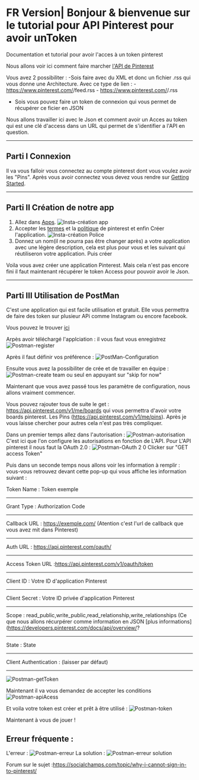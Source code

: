 # FR Version| Bonjour & bienvenue sur le tutorial pour API Pinterest pour avoir unToken

Documentation et tutorial pour avoir l'acces à un token pinterest 

Nous allons voir ici comment faire marcher [l'API de Pinterest ](https://developers.pinterest.com/docs/getting-started/introduction/)

Vous avez 2 possibiliter :
-Sois faire avec du XML et donc un fichier .rss qui vous donne une Architecture.
    Avec ce type de lien : 
      - https://www.pinterest.com/<username>/feed.rss
      - https://www.pinterest.com/<username>/<board>.rss
 - Sois vous pouvez faire un token de connexion qui vous permet de récupérer ce ficier en JSON 
  
Nous allons travailler ici avec le Json et comment avoir un Acces au token qui est une clé d'access dans un URL qui permet de s'identifier a l'API en question.

***
## Parti I Connexion

Il va vous falloir vous connectez au compte pinterest dont vous voulez avoir les "Pins".
Après vous avoir connectez vous devez vous rendre sur [Getting Started](https://developers.pinterest.com/docs/api/overview/).
***
## Parti II Création de notre app

1. Allez dans [Apps](https://developers.pinterest.com/apps/).
![Insta-création app](https://user-images.githubusercontent.com/38752522/56871902-46e2fc00-6a66-11e9-8a6b-62980a5d4609.PNG)
2. Accepter les [termes](https://developers.pinterest.com/terms/) et la [politique](https://developers.pinterest.com/policy/) de pinterest et enfin Créer l'application.
![Insta-création Police](https://user-images.githubusercontent.com/38752522/56871901-46e2fc00-6a66-11e9-80b3-f58afd1049f0.PNG)
3. Donnez un nom(il ne pourra pas être changer après) a votre application avec une légère description, cela est plus pour vous et les suivant qui réutiliseron votre application. Puis créer

Voila vous avez créer une application Pinterest. Mais cela n'est pas encore fini il faut maintenant récupérer le token Access pour pouvoir avoir le Json.
***
## Parti III Utilisation de PostMan
C'est une application qui est facile utilisation et gratuit. Elle vous permettra de faire des token sur plusieur APi comme Instagram ou encore facebook.

Vous pouvez le trouver [ici](https://www.getpostman.com/)

Arpès avoir téléchargé l'applciation : il vous faut vous enregistrez
![Postman-register](https://user-images.githubusercontent.com/38752522/56871529-94f60080-6a62-11e9-912c-300b13b65f61.PNG)

Après il faut définir vos préférence :
![PostMan-Configuration](https://user-images.githubusercontent.com/38752522/56871542-c4a50880-6a62-11e9-9014-68aabe588e97.PNG)

Ensuite vous avez la possibiliter de crée et de travailler en équipe :
![Postman-create team](https://user-images.githubusercontent.com/38752522/56871551-f1f1b680-6a62-11e9-8540-7621555c907c.PNG)
ou seul en appuyant sur "skip for now"

Maintenant que vous avez passé tous les paramètre de configuration, nous allons vraiment commencer.

Vous pouvez rajouter tous de suite le get : https://api.pinterest.com/v1/me/boards
qui vous permettra d'avoir votre boards pinterest.
Les Pins (https://api.pinterest.com/v1/me/pins).
Après je vous laisse chercher pour autres cela n'est pas très compliquer.

Dans un premier temps allez dans l'autorisation :
![Postman-autorisation](https://user-images.githubusercontent.com/38752522/56871558-26fe0900-6a63-11e9-8309-aa96ed0e441c.PNG)
C'est ici que l'on configure les autorisations en fonction de L'API.
Pour L'API pinterest il nous faut la OAuth 2.0 :
![Postman-OAuth 2 0](https://user-images.githubusercontent.com/38752522/56871588-85c38280-6a63-11e9-9060-b461aecb2b0f.PNG)
Clicker sur "GET access Token"

Puis dans un seconde temps nous allons voir les information à remplir :
vous-vous retrouvez devant cette pop-up qui vous affiche les information suivant :

Token Name : Token  exemple
***
Grant Type : Authorization Code
***
Callback URL : https://exemple.com/ (Atention c'est l'url de callback que vous avez mit dans Pinterest)
***
Auth URL : https://api.pinterest.com/oauth/
***
Access Token URL :https://api.pinterest.com/v1/oauth/token
***
Client ID : Votre ID  d'application  Pinterest
***
Client Secret : Votre ID privée  d'application  Pinterest
***
Scope : read_public,write_public,read_relationship,write_relationships (Ce que nous allons récurpérer comme information en JSON [plus informations](https://developers.pinterest.com/docs/api/overview/? 
***
State : State
***
Client Authentication : (laisser par défaut)
***
![Postman-getToken](https://user-images.githubusercontent.com/38752522/56871606-ba373e80-6a63-11e9-9a01-c88136706da5.PNG)

Maintenant il va vous demandez de accepter les conditions
![Postman-apiAcess](https://user-images.githubusercontent.com/38752522/56871747-1d75a080-6a65-11e9-9228-3002325310af.PNG)


Et voila votre token est créer et prêt à être utilisé :
![Postman-token](https://user-images.githubusercontent.com/38752522/56871765-4138e680-6a65-11e9-9330-16b9303ac04f.PNG)


Maintenant à vous de jouer !

## Erreur fréquente :
L'erreur :
![Postman-erreur](https://user-images.githubusercontent.com/38752522/56871871-f4094480-6a65-11e9-92a8-ccb3a3ef53c8.PNG)
La solution :
![Postman-erreur solution](https://user-images.githubusercontent.com/38752522/56871873-f4094480-6a65-11e9-822a-4d633cdec20f.PNG)

Forum sur le sujet  :https://socialchamps.com/topic/why-i-cannot-sign-in-to-pinterest/







